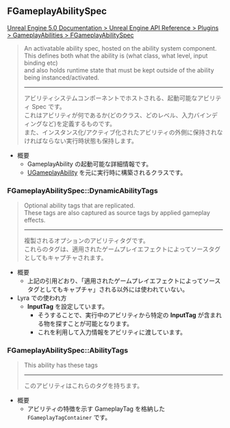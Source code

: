## FGameplayAbilitySpec

[Unreal Engine 5.0 Documentation > Unreal Engine API Reference > Plugins > GameplayAbilities > FGameplayAbilitySpec](https://docs.unrealengine.com/5.0/en-US/API/Plugins/GameplayAbilities/FGameplayAbilitySpec/)

> An activatable ability spec, hosted on the ability system component.  
> This defines both what the ability is (what class, what level, input binding etc)  
> and also holds runtime state that must be kept outside of the ability being instanced/activated.  
> 
> ----
> アビリティシステムコンポーネントでホストされる、起動可能なアビリティ Spec です。  
> これはアビリティが何であるか(どのクラス、どのレベル、入力バインディングなど)を定義するものです。  
> また、インスタンス化/アクティブ化されたアビリティの外側に保持されなければならない実行時状態も保持します。  

* 概要
	* GameplayAbility の起動可能な詳細情報です。
	* [UGameplayAbility] を元に実行時に構築されるクラスです。


### FGameplayAbilitySpec::DynamicAbilityTags

> Optional ability tags that are replicated.  
> These tags are also captured as source tags by applied gameplay effects.  
> 
> ----
> 複製されるオプションのアビリティタグです。  
> これらのタグは、適用されたゲームプレイエフェクトによってソースタグとしてもキャプチャされます。  

* 概要
	* 上記の引用どおり、「適用されたゲームプレイエフェクトによってソースタグとしてもキャプチャ」される以外には使われていない。
* Lyra での使われ方
	* **InputTag** を設定しています。
		* そうすることで、実行中のアビリティから特定の **InputTag** が含まれる物を探すことが可能となります。
		* これを利用して入力情報をアビリティに渡しています。

### FGameplayAbilitySpec::AbilityTags

>  This ability has these tags  
> 
> ----
> このアビリティはこれらのタグを持ちます。

* 概要
	* アビリティの特徴を示す GameplayTag を格納した `FGameplayTagContainer` です。



<!--- ページ内のリンク --->

<!--- 自前の画像へのリンク --->

<!--- generated --->
[UGameplayAbility]: ../../UE/GameplayAbility/UGameplayAbility.md#ugameplayability
